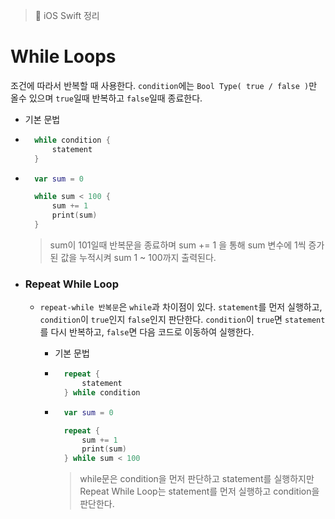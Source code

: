 > 📝 iOS Swift 정리

# While Loops

조건에 따라서 반복할 때 사용한다. `condition`에는 `Bool Type( true / false )`만 올수 있으며 `true`일때 반복하고 `false`일때 종료한다.

- 기본 문법

- ```swift   
    while condition {
        statement
    }
    ```

- ```swift   
    var sum = 0

    while sum < 100 {
        sum += 1
        print(sum)
    }
    ```
    > sum이 101일때 반복문을 종료하며 sum += 1 을 통해 sum 변수에 1씩 증가된 값을 누적시켜 sum  1 ~ 100까지 출력된다.


- ### Repeat While Loop
    - `repeat-while 반복문`은 `while`과 차이점이 있다. `statement`를 먼저 실행하고, `condition`이 `true`인지 `false`인지 판단한다. `condition`이 `true`면 `statement`를 다시 반복하고, `false`면 다음 코드로 이동하여 실행한다.
        - 기본 문법
        - ```swift
            repeat {
                statement
            } while condition
            ```

        - ```swift
            var sum = 0

            repeat {
                sum += 1
                print(sum)
            } while sum < 100
            ```
            > while문은 condition을 먼저 판단하고 statement를 실행하지만 Repeat While Loop는 statement를 먼저 실행하고 condition을 판단한다. 
